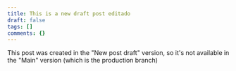 ```yaml
---
title: This is a new draft post editado
draft: false
tags: []
comments: {}
---
```

This post was created in the "New post draft" version, so it's not available in the "Main" version (which is the production branch)
